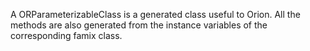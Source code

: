 A ORParameterizableClass is a generated class useful to Orion. All the methods are also generated from the instance variables of the corresponding famix class.